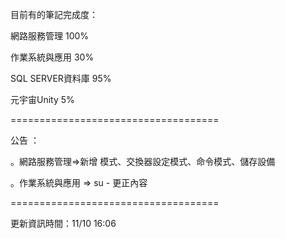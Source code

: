 目前有的筆記完成度：

網路服務管理 100%

作業系統與應用 30%

SQL SERVER資料庫 95%

元宇宙Unity 5%

====================================

公告 ：

。網路服務管理=>新增 模式、交換器設定模式、命令模式、儲存設備

。作業系統與應用 => su - 更正內容

====================================

更新資訊時間：11/10 16:06

